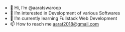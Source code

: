 - 👋 Hi, I’m @aaratswaroop
- 👀 I’m interested in Development of various Softwares
- 🌱 I’m currently learning Fullstack Web Development
- 📫 How to reach me aarat2018@gmail.com

<!---
aaratswaroop/aaratswaroop is a ✨ special ✨ repository because its `README.md` (this file) appears on your GitHub profile.
You can click the Preview link to take a look at your changes.
--->

